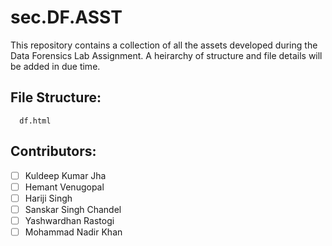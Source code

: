 # sec.DF.ASST

This repository contains a collection of all the assets developed during the Data Forensics Lab Assignment. A heirarchy of structure and file details will be added in due time.

## File Structure:
  ```
    df.html
  ```

## Contributors:
- [ ] Kuldeep Kumar Jha
- [ ] Hemant Venugopal
- [ ] Hariji Singh
- [ ] Sanskar Singh Chandel
- [ ] Yashwardhan Rastogi
- [ ] Mohammad Nadir Khan

